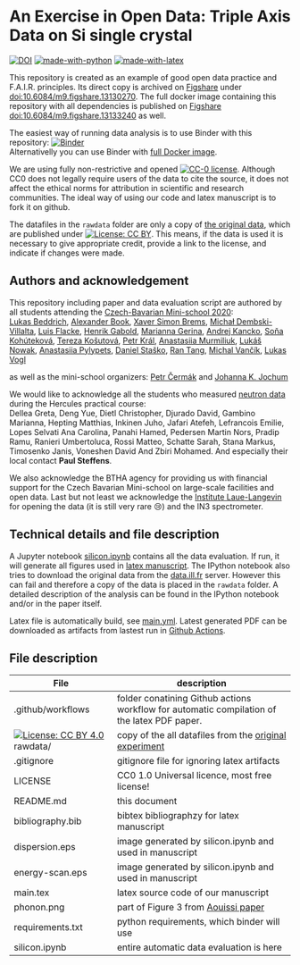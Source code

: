 # An Exercise in Open Data: Triple Axis Data on Si single crystal

[![DOI](https://img.shields.io/badge/doi-10.6084/m9.figshare.13130270-blue.svg?style=flat&labelColor=whitesmoke&logo=data%3Aimage%2Fpng%3Bbase64%2CiVBORw0KGgoAAAANSUhEUgAAAB8AAAAfCAYAAAAfrhY5AAAJsklEQVR42qWXd1DTaRrHf%2BiB2Hdt5zhrAUKz4IKEYu9IGiGFFJJQ0gkJCAKiWFDWBRdFhCQUF3UVdeVcRQEBxUI3yY9iEnQHb3bdW1fPubnyz%2F11M7lvEHfOQee2ZOYzPyDv%2B3yf9%2Fk95YX4fx%2BltfUt08GcFEuPR4U9hDDZ%2FVngIlhb%2FSiI6InkTgLzgDcgfvtnovhH4BzoVlrbwr55QnhCtBW4QHXnFrZbPBaQoBh4%2FSYH2EnpBEtqcDMVzB93wA%2F8AFwa23XFGcc8CkT3mxz%2BfXWtq9T9IQlLIXYEuHojudb%2BCM7Hgdq8ydi%2FAHiBXyY%2BLjwFlAEnS6Jnar%2FvnQVhvdzasad0eKvWZKe8hvDB2ofLZ%2FZEcWsh%2BhyIuyO5Bxs2iZIE4nRv7NWAb0EO8AC%2FWPxjYAWuOEX2MSXZVgPxzmRL3xKz3ScGpx6p6QnOx4mDIFqO0w6Q4fEhO5IzwxlSwyD2FYHzwAW%2BAZ4fEsf74gCumykwNHskLM7taQxLYjjIyy8MUtraGhTWdkfhkFJqtvuVl%2F9l2ZquDfEyrH8B0W06nnpH3JtIyRGpH1iJ6SfxDIHjRXHJmdQjLpfHeN54gnfFx4W9QRnovx%2FN20aXZeTD2J84hn3%2BqoF2Tqr14VqTPUCIcP%2B5%2Fly4qC%2BUL3sYxSvNj1NwsVYPsWdMUfomsdkYm3Tj0nbV0N1wRKwFe1MgKACDIBdMAhPE%2FwicwNWxll8Ag40w%2BFfhibJkGHmutjYeQ8gVlaN%2BjO51nDysa9TwNUFMqaGbKdRJZFfOJSp6mkRKsv0rRIpEVWjAvyFkxNOEpwvcAVPfEe%2Bl8ojeNTx3nXLBcWRrYGxSRjDEk0VlpxYrbe1ZmaQ5xuT0u3r%2B2qe5j0J5uytiZPGsRL2Jm32AldpxPUNJ3jmmsN4x62z1cXrbedXBQf2yvIFCeZrtyicZZG2U2nrrBJzYorI2EXLrvTfCSB43s41PKEvbZDEfQby6L4JTj%2FfIwam%2B4%2BwucBu%2BDgNK05Nle1rSt9HvR%2FKPC4U6LTfvUIaip1mjIa8fPzykii23h2eanT57zQ7fsyYH5QjywwlooAUcAdOh5QumgTHx6aAO7%2FL52eaQNEShrxfhL6albEDmfhGflrsT4tps8gTHNOJbeDeBlt0WJWDHSgxs6cW6lQqyg1FpD5ZVDfhn1HYFF1y4Eiaqa18pQf3zzYMBhcanlBjYfgWNayAf%2FASOgklu8bmgD7hADrk4cRlOL7NSOewEcbqSmaivT33QuFdHXj5sdvjlN5yMDrAECmdgDWG2L8P%2BAKLs9ZLZ7dJda%2BB4Xl84t7QvnKfvpXJv9obz2KgK8dXyqISyV0sXGZ0U47hOA%2FAiigbEMECJxC9aoKp86re5O5prxOlHkcksutSQJzxZRlPZmrOKhsQBF5zEZKybUC0vVjG8PqOnhOq46qyDTDnj5gZBriWCk4DvXrudQnXQmnXblebhAC2cCB6zIbM4PYgGl0elPSgIf3iFEA21aLdHYLHUQuVkpgi02SxFdrG862Y8ymYGMvXDzUmiX8DS5vKZyZlGmsSgQqfLub5RyLNS4zfDiZc9Edzh%2FtCE%2BX8j9k%2FqWB071rcZyMImne1SLkL4GRw4UPHMV3jjwEYpPG5uW5fAEot0aTSJnsGAwHJi2nvF1Y5OIqWziVCQd5NT7t6Q8guOSpgS%2Fa1dSRn8JGGaCD3BPXDyQRG4Bqhu8XrgAp0yy8DMSvvyVXDgJcJTcr1wQ2BvFKf65jqhvmxXUuDpGBlRvV36XvGjQzLi8KAKT2lYOnmxQPGorURSV0NhyTIuIyqOmKTMhQ%2BieEsgOgpc4KBbfDM4B3SIgFljvfHF6cef7qpyLBXAiQcXvg5l3Iunp%2FWv4dH6qFziO%2BL9PbrimQ9RY6MQphEfGUpOmma7KkGzuS8sPUFnCtIYcKCaI9EXo4HlQLgGrBjbiK5EqMj2AKWt9QWcIFMtnVvQVDQV9lXJJqdPVtUQpbh6gCI2Ov1nvZts7yYdsnvRgxiWFOtNJcOMVLn1vgptVi6qrNiFOfEjHCDB3J%2BHDLqUB77YgQGwX%2Fb1eYna3hGKdlqJKIyiE4nSbV8VFgxmxR4b5mVkkeUhMgs5YTi4ja2XZ009xJRHdkfwMi%2BfocaancuO7h%2FMlcLOa0V%2FSw6Dq47CumRQAKhgbOP8t%2BMTjuxjJGhXCY6XpmDDFqWlVYbQ1aDJ5Cptdw4oLbf3Ck%2BdWkVP0LpH7s9XLPXI%2FQX8ws%2Bj2In63IcRvOOo%2BTTjiN%2BlssfRsanW%2B3REVKoavBOAPTXABW4AL7e4NygHdpAKBscmlDh9Jysp4wxbnUNna3L3xBvyE1jyrGIkUHaqQMuxhHElV6oj1picvgL1QEuS5PyZTEaivqh5vUCKJqOuIgPFGESns8kyFk7%2FDxyima3cYxi%2FYOQCj%2F%2B9Ms2Ll%2Bhn4FmKnl7JkGXQGDKDAz9rUGL1TIlBpuJr9Be2JjK6qPzyDg495UxXYF7JY1qKimw9jWjF0iV6DRIqE%2B%2FeWG0J2ofmZTk0mLYVd4GLiFCOoKR0Cg727tWq981InYynvCuKW43aXgEjofVbxIqrm0VL76zlH3gQzWP3R3Bv9oXxclrlO7VVtgBRpSP4hMFWJ8BrUSBCJXC07l40X4jWuvtc42ofNCxtlX2JH6bdeojXgTh5TxOBKEyY5wvBE%2BACh8BtOPNPkApjoxi5h%2B%2FFMQQNpWvZaMH7MKFu5Ax8HoCQdmGkJrtnOiLHwD3uS5y8%2F2xTSDrE%2F4PT1yqtt6vGe8ldMBVMEPd6KwqiYECHDlfbvzphcWP%2BJiZuL5swoWQYlS%2Br7Yu5mNUiGD2retxBi9fl6RDGn4Ti9B1oyYy%2BMP5G87D%2FCpRlvdnuy0PY6RC8BzTA40NXqckQ9TaOUDywkYsudxJzPgyDoAWn%2BB6nEFbaVxxC6UXjJiuDkW9TWq7uRBOJocky9iMfUhGpv%2FdQuVVIuGjYqACbXf8aa%2BPeYNIHZsM7l4s5gAQuUAzRUoT51hnH3EWofXf2vkD5HJJ33vwE%2FaEWp36GHr6GpMaH4AAPuqM5eabH%2FhfG9zcCz4nN6cPinuAw6IHwtvyB%2FdO1toZciBaPh25U0ducR2PI3Zl7mokyLWKkSnEDOg1x5fCsJE9EKhH7HwFNhWMGMS7%2BqxyYsbHHRUDUH4I%2FAheQY7wujJNnFUH4KdCju83riuQeHU9WEqNzjsJFuF%2FdTDAZ%2FK7%2F1WaAU%2BAWymT59pVMT4g2AxcwNa0XEBDdBDpAPvgDIH73R25teeuAF5ime2Ul0OUIiG4GpSAEJeYW9wDTf43wfwHgHLKJoPznkwAAAABJRU5ErkJggg%3D%3D)](https://doi.org/10.6084/m9.figshare.13130270)
[![made-with-python](https://img.shields.io/badge/Made%20with-Python-1f425f.svg)](https://www.python.org/) [![made-with-latex](https://img.shields.io/badge/Made%20with-LaTeX-1f425f.svg)](https://www.latex-project.org/) 


This repository is created as an example of good open data practice and F.A.I.R. principles. Its direct copy is archived on [Figshare](https://figshare.com/) under [doi:10.6084/m9.figshare.13130270](https://doi.org/10.6084/m9.figshare.13130270). The full docker image containing this repository with all dependencies is published on [Figshare doi:10.6084/m9.figshare.13133240](https://doi.org/10.6084/m9.figshare.13133240) as well.

The easiest way of running data analysis is to use Binder with this repository: [![Binder](https://mybinder.org/badge_logo.svg)](https://mybinder.org/v2/gh/me2d09/silicon/main?filepath=silicon.ipynb)  
Alternativelly you can use Binder with [full Docker image](https://doi.org/10.6084/m9.figshare.13133240).

We are using fully non-restrictive and opened [![CC-0 license](https://img.shields.io/badge/License-CC--0-blue.svg)](https://creativecommons.org/licenses/by-nd/4.0). Although CC0 does not legally require users of the data to cite the source, it does not affect the ethical norms for attribution in scientific and research communities. The ideal way of using our code and latex manuscript is to fork it on github.

The datafiles in the `rawdata` folder are only a copy of [the original data][1], which are published under [![License: CC BY](https://img.shields.io/badge/License-CC%20BY-blue.svg)](https://creativecommons.org/licenses/by/4.0/). This means, if the data is used it is necessary to give appropriate credit, provide a link to the license, and indicate if changes were made.

## Authors and acknowledgement

This repository including paper and data evaluation script are authored by all students attending the [Czech-Bavarian Mini-school 2020](https://mini-school.eu/):  
[Lukas Beddrich](https://github.com/LukasBeddrich), [Alexander Book](https://github.com/TUM-E21-ThinFilms), [Xaver Simon Brems](https://github.com/xaverbrems), [Michał Dembski-Villalta](https://github.com/MichalDemVill), [Luis Flacke](https://github.com/LFla), [Henrik Gabold](https://github.com/HGabold), [Marianna Gerina](https://github.com/MariannaGe), [Andrej Kancko](), [Soňa Kohúteková](https://github.com/sonakoh), [Tereza Košutová](https://github.com/kosutova), [Petr Král](https://github.com/kralpetr), [Anastasiia Murmiliuk](https://github.com/anastasiiamur), [Lukáš Nowak](), [Anastasiia Pylypets](https://github.com/AnastasiiaPy), [Daniel Staško](https://github.com/DanielStasko), [Ran Tang](https://github.com/rtang-sidney), [Michal Vančík](), [Lukas Vogl](https://github.com/lukasmvogl)

as well as the mini-school organizers:
[Petr Čermák](https://github.com/me2d09) and [Johanna K. Jochum](https://github.com/jjochum87)

We would like to acknowledge all the students who measured [neutron data][1] during the Hercules practical course:  
Dellea Greta, Deng Yue, Dietl Christopher, Djurado David, Gambino Marianna, Hepting Matthias, Inkinen Juho, Jafari Atefeh, Lefrancois Emilie, Lopes Selvati Ana Carolina, Panahi Hamed, Pedersen Martin Nors, Pradip Ramu, Ranieri Umbertoluca, Rossi Matteo, Schatte Sarah, Stana Markus, Timosenko Janis, Voneshen David And Zbiri Mohamed. And especially their local contact **Paul Steffens**.

We also acknowledge the BTHA agency for providing us with financial support for the Czech Bavarian Mini-school on large-scale facilities and open data. Last but not least we acknowledge the [Institute Laue-Langevin](https://www.ill.eu/) for opening the data (it is still very rare :cry:) and the IN3 spectrometer.

## Technical details and file description

A Jupyter notebook [silicon.ipynb](https://github.com/me2d09/silicon/blob/main/silicon.ipynb) contains all the data evaluation. If run, it will generate all figures used in [latex manuscript](https://github.com/me2d09/silicon/blob/main/main.tex).  The IPython notebook also tries to download the original data from the [data.ill.fr][1] server. However this can fail and therefore a copy of the data is placed in the `rawdata` folder. A detailed description of the analysis can be found in the IPython notebook and/or in the paper itself.

Latex file is automatically build, see [main.yml](https://github.com/me2d09/silicon/blob/main/.github/workflows/main.yml). Latest generated PDF can be downloaded as artifacts from lastest run in [Github Actions](https://github.com/me2d09/silicon/actions/).

## File description

File | description
--- | ---
.github/workflows | folder conatining Github actions workflow for automatic compilation of the latex PDF paper.
 [![License: CC BY 4.0](https://licensebuttons.net/l/by/4.0/80x15.png)](https://creativecommons.org/licenses/by/4.0/) rawdata/ | copy of the all datafiles from the [original experiment][1] 
.gitignore | gitignore file for ignoring latex artifacts
LICENSE | CC0 1.0 Universal licence, most free license!
README.md | this document
bibliography.bib | bibtex bibliographzy for latex manuscript
dispersion.eps | image generated by silicon.ipynb and used in manuscript
energy-scan.eps | image generated by silicon.ipynb and used in manuscript
main.tex | latex source code of our manuscript
phonon.png | part of Figure 3 from [Aouissi paper](https://doi.org/10.1103/PhysRevB.74.054302)
requirements.txt | python requirements, which binder will use
silicon.ipynb | entire automatic data evaluation is here

[1]: https://doi.ill.fr/10.5291/ILL-DATA.TEST-2385
